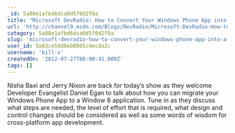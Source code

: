 ```yaml
---
_id: 5a88e1afbd6dca0d5f0d2f8a
title: "Microsoft DevRadio: How to Convert Your Windows Phone App into a Windows 8 Application"
url: 'http://channel9.msdn.com/Blogs/DevRadio/Microsoft-DevRadio-How-to-Convert-Your-Windows-Phone-App-into-a-Windows-8-Application/'
category: 5a88e1afbd6dca0d5f0d2f8a
slug: 'microsoft-devradio-how-to-convert-your-windows-phone-app-into-a-windows-8-application'
user_id: 5a83ce59d6eb0005c4ecda2c
username: 'bill-s'
createdOn: '2012-07-27T08:00:41.000Z'
tags: []
---
```


Nisha Baxi and Jerry Nixon are back for today’s show as they welcome Developer Evangelist Daniel Egan to talk about how you can migrate your Windows Phone App to a Window 8 application. Tune in as they discuss what steps are needed, the level of effort that is required, what design and control changes should be considered as well as some words of wisdom for cross-platform app development.
